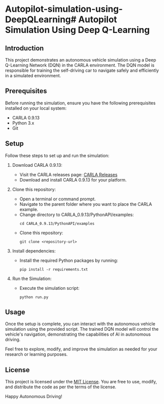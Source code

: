 # Autopilot-simulation-using-DeepQLearning# Autopilot Simulation Using Deep Q-Learning

## Introduction

This project demonstrates an autonomous vehicle simulation using a Deep Q-Learning Network (DQN) in the CARLA environment. The DQN model is responsible for training the self-driving car to navigate safely and efficiently in a simulated environment.

## Prerequisites

Before running the simulation, ensure you have the following prerequisites installed on your local system:

- CARLA 0.9.13
- Python 3.x
- Git

## Setup

Follow these steps to set up and run the simulation:

1. Download CARLA 0.9.13:
   - Visit the CARLA releases page: [CARLA Releases](https://github.com/carla-simulator/carla/releases)
   - Download and install CARLA 0.9.13 for your platform.

2. Clone this repository:
   - Open a terminal or command prompt.
   - Navigate to the parent folder where you want to place the CARLA example.
   - Change directory to CARLA_0.9.13/PythonAPI/examples:
     ```
     cd CARLA_0.9.13/PythonAPI/examples
     ```
   - Clone this repository:
     ```
     git clone <repository-url>
     ```

3. Install dependencies:
   - Install the required Python packages by running:
     ```
     pip install -r requirements.txt
     ```

4. Run the Simulation:
   - Execute the simulation script:
     ```
     python run.py
     ```


## Usage

Once the setup is complete, you can interact with the autonomous vehicle simulation using the provided script. The trained DQN model will control the vehicle's navigation, demonstrating the capabilities of AI in autonomous driving.

Feel free to explore, modify, and improve the simulation as needed for your research or learning purposes.

## License

This project is licensed under the [MIT License](LICENSE). You are free to use, modify, and distribute the code as per the terms of the license.

Happy Autonomous Driving!
